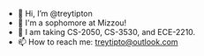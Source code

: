 - 👋 Hi, I’m @treytipton
- 🐯 I'm a sophomore at Mizzou!
- 🌱 I am taking CS-2050, CS-3530, and ECE-2210.
- 📫 How to reach me: treytipto@outlook.com

<!---
treytipton/treytipton is a ✨ special ✨ repository because its `README.md` (this file) appears on your GitHub profile.
You can click the Preview link to take a look at your changes.
--->
